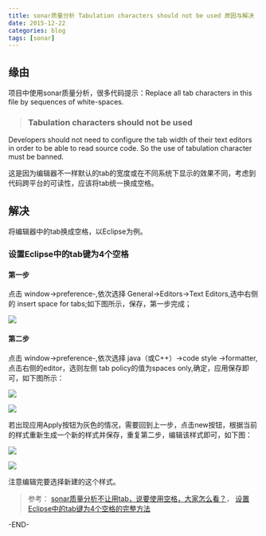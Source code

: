```yaml
---
title: sonar质量分析 Tabulation characters should not be used 原因与解决
date: 2015-12-22
categories: blog
tags: [sonar] 
---
```


## 缘由

项目中使用sonar质量分析，很多代码提示：Replace all tab characters in this file by sequences of white-spaces.

> ### Tabulation characters should not be used 
Developers should not need to configure the tab width of their text editors in order to be able to read source code. So the use of tabulation character must be banned. 

这是因为编辑器不一样默认的tab的宽度或在不同系统下显示的效果不同，考虑到代码跨平台的可读性，应该将tab统一换成空格。

## 	解决

将编辑器中的tab换成空格，以Eclipse为例。

### 设置Eclipse中的tab键为4个空格

#### 第一步

点击 window->preference-,依次选择 General->Editors->Text Editors,选中右侧的 insert space for tabs;如下图所示，保存，第一步完成；

![](http://ww2.sinaimg.cn/large/6af06d97gw1ergh3aoyd8j20h30cadhv.jpg)

#### 第二步
点击 window->preference-,依次选择 java（或C++）->code style ->formatter,点击右侧的editor，选则左侧 tab policy的值为spaces only,确定，应用保存即可，如下图所示：

![](http://ww3.sinaimg.cn/large/6af06d97gw1ergh3bdz3qj20j00cb40g.jpg)

![](http://ww3.sinaimg.cn/large/6af06d97gw1ergh3c1rugj20ss06q75t.jpg)

若出现应用Apply按钮为灰色的情况，需要回到上一步，点击new按钮，根据当前的样式重新生成一个新的样式并保存，重复第二步，编辑该样式即可，如下图： 

![](http://ww4.sinaimg.cn/large/6af06d97gw1ergh3crmmij20jn0ilad1.jpg)

![](http://ww2.sinaimg.cn/large/6af06d97gw1ergh3d9na3j20as067gly.jpg)

注意编辑完要选择新建的这个样式。

> 参考：
[sonar质量分析不让用tab，说要使用空格，大家怎么看？](http://www.oschina.net/question/1772009_166774)，
[设置Eclipse中的tab键为4个空格的完整方法](http://my.oschina.net/xunxun10/blog/110074)

-END-